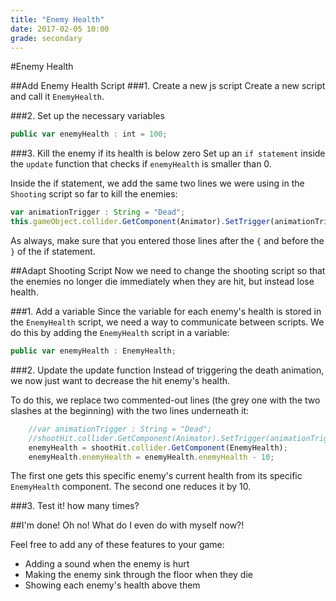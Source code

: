 ```yaml
---
title: "Enemy Health"
date: 2017-02-05 10:00
grade: secondary
---
```


#Enemy Health

##Add Enemy Health Script
###1. Create a new js script
Create a new script and call it `EnemyHealth`.

###2. Set up the necessary variables
```javascript
public var enemyHealth : int = 100;
```

###3. Kill the enemy if its health is below zero
Set up an `if statement` inside the `update` function that checks if `enemyHealth` is smaller than 0.

Inside the if statement, we add the same two lines we were using in the `Shooting` script so far to kill the enemies:
```javascript
var animationTrigger : String = "Dead";
this.gameObject.collider.GetComponent(Animator).SetTrigger(animationTrigger);
```
As always, make sure that you entered those lines after the `{` and before the `}` of the if statement.

##Adapt Shooting Script
Now we need to change the shooting script so that the enemies no longer die immediately when they are hit, but instead lose health.

###1. Add a variable
Since the variable for each enemy's health is stored in the `EnemyHealth` script, we need a way to communicate between scripts. We do this by adding the `EnemyHealth` script in a variable:
```javascript
public var enemyHealth : EnemyHealth;
```

###2. Update the update function
Instead of triggering the death animation, we now just want to decrease the hit enemy's health. 

To do this, we replace two commented-out lines (the grey one with the two slashes at the beginning) with the two lines underneath it:

```javascript
    //var animationTrigger : String = "Dead";
    //shootHit.collider.GetComponent(Animator).SetTrigger(animationTrigger);
    enemyHealth = shootHit.collider.GetComponent(EnemyHealth);
    enemyHealth.enemyHealth = enemyHealth.enemyHealth - 10;
```

The first one gets this specific enemy's current health from its specific `EnemyHealth` component. The second one reduces it by 10.

###3. Test it!
how many times?


##I'm done! Oh no! What do I even do with myself now?! 

Feel free to add any of these features to your game:

- Adding a sound when the enemy is hurt
- Making the enemy sink through the floor when they die
- Showing each enemy's health above them

